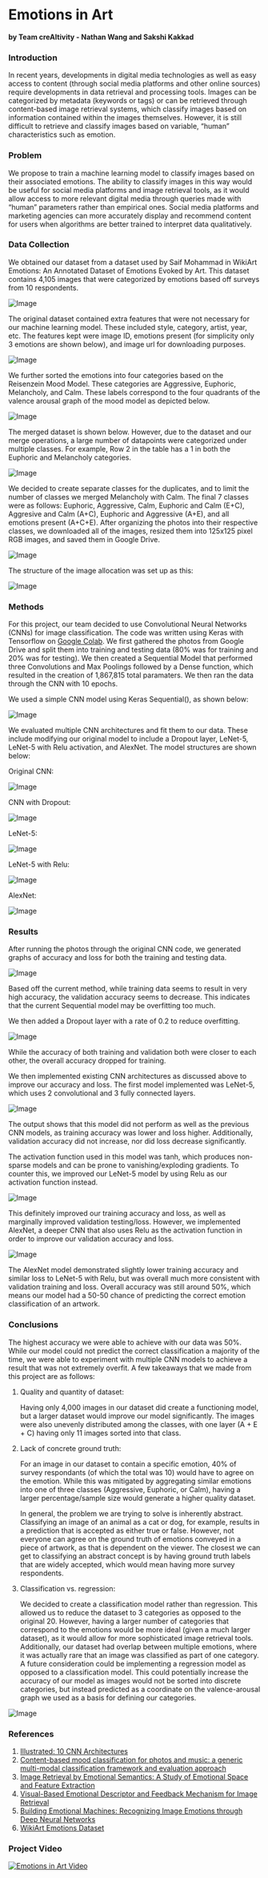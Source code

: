 # Emotions in Art
**by Team creAItivity - Nathan Wang and Sakshi Kakkad**

### Introduction
In recent years, developments in digital media technologies as well as easy access to content (through social media platforms and other online sources) require developments in data retrieval and processing tools. Images can be categorized by metadata (keywords or tags) or can be retrieved through content-based image retrieval systems, which classify images based on information contained within the images themselves. However, it is still difficult to retrieve and classify images based on variable, “human” characteristics such as emotion.  

### Problem
We propose to train a machine learning model to classify images based on their associated emotions. The ability to classify images in this way would be useful for social media platforms and image retrieval tools, as it would allow access to more relevant digital media through queries made with “human” parameters rather than empirical ones. Social media platforms and marketing agencies can more accurately display and recommend content for users when algorithms are better trained to interpret data qualitatively.  

### Data Collection
We obtained our dataset from a dataset used by Saif Mohammad in WikiArt Emotions: An Annotated Dataset of Emotions Evoked by Art. This dataset contains 4,105 images that were categorized by emotions based off surveys from 10 respondents. 

![Image](infographic.jpg)

The original dataset contained extra features that were not necessary for our machine learning model. These included style, category, artist, year, etc. The features kept were image ID, emotions present (for simplicity only 3 emotions are shown below), and image url for downloading purposes.

![Image](original_data.png)

We further sorted the emotions into four categories based on the Reisenzein Mood Model. These categories are Aggressive, Euphoric, Melancholy, and Calm. These labels correspond to the four quadrants of the valence arousal graph of the mood model as depicted below.

![Image](OriginalReisenzeinModel.png)

The merged dataset is shown below. However, due to the dataset and our merge operations, a large number of datapoints were categorized under multiple classes. For example, Row 2 in the table has a 1 in both the Euphoric and Melancholy categories.

![Image](data_sorted1.png)

We decided to create separate classes for the duplicates, and to limit the number of classes we merged Melancholy with Calm. The final 7 classes were as follows: Euphoric, Aggressive, Calm, Euphoric and Calm (E+C), Aggresive and Calm (A+C), Euphoric and Aggressive (A+E), and all emotions present (A+C+E). After organizing the photos into their respective classes, we downloaded all of the images, resized them into 125x125 pixel RGB images, and saved them in Google Drive. 

![Image](data_sorted2.png)

The structure of the image allocation was set up as this:

![Image](PhotoStructure.JPG)

### Methods
For this project, our team decided to use Convolutional Neural Networks (CNNs) for image classification. The code was written using Keras with Tensorflow on [Google Colab](https://colab.research.google.com/drive/1NXBYyriV41uD9Mx03p_AWEvjc1OcN34g?usp=sharing). We first gathered the photos from Google Drive and split them into training and testing data (80% was for training and 20% was for testing). We then created a Sequential Model that performed three Convolutions and Max Poolings followed by a Dense function, which resulted in the creation of 1,867,815 total paramaters. We then ran the data through the CNN with 10 epochs.

We used a simple CNN model using Keras Sequential(), as shown below:

![Image](CNN_1.JPG)

We evaluated multiple CNN architectures and fit them to our data. These include modifying our original model to include a Dropout layer, LeNet-5, LeNet-5 with Relu activation, and AlexNet. The model structures are shown below:

Original CNN:

![Image](cnn_summary.png)


CNN with Dropout:

![Image](dropout_summary.png)

LeNet-5:

![Image](lenet_summary.png)


LeNet-5 with Relu:

![Image](lenet_relu_summary.png)


AlexNet:

![Image](alexnet_summary.png)




### Results
After running the photos through the original CNN code, we generated graphs of accuracy and loss for both the training and testing data.

![Image](CNN_Output.JPG)

Based off the current method, while training data seems to result in very high accuracy, the validation accuracy seems to decrease. This indicates that the current Sequential model may be overfitting too much.

We then added a Dropout layer with a rate of 0.2 to reduce overfitting.

![Image](CNN_Dropout.JPG)

While the accuracy of both training and validation both were closer to each other, the overall accuracy dropped for training.

We then implemented existing CNN architectures as discussed above to improve our accuracy and loss. The first model implemented was LeNet-5, which uses 2 convolutional and 3 fully connected layers.

![Image](LeNet_results.png)

The output shows that this model did not perform as well as the previous CNN models, as training accuracy was lower and loss higher. Additionally, validation accuracy did not increase, nor did loss decrease significantly.

The activation function used in this model was tanh, which produces non-sparse models and can be prone to vanishing/exploding gradients. To counter this, we improved our LeNet-5 model by using Relu as our activation function instead.

![Image](LeNetRelu_results.png)

This definitely improved our training accuracy and loss, as well as marginally improved validation testing/loss. However, we implemented AlexNet, a deeper CNN that also uses Relu as the activation function in order to improve our validation accuracy and loss.

![Image](AlexNet_results.png)

The AlexNet model demonstrated slightly lower training accuracy and similar loss to LeNet-5 with Relu, but was overall much more consistent with validation training and loss. Overall accuracy was still around 50%, which means our model had a 50-50 chance of predicting the correct emotion classification of an artwork.



### Conclusions

The highest accuracy we were able to achieve with our data was 50%. While our model could not predict the correct classification a majority of the time, we were able to experiment with multiple CNN models to achieve a result that was not extremely overfit. A few takeaways that we made from this project are as follows:

1. Quality and quantity of dataset:

   Having only 4,000 images in our dataset did create a functioning model, but a larger dataset would improve our model significantly. The images were also unevenly distributed    among the classes, with one layer (A + E + C) having only 11 images sorted into that class.

2. Lack of concrete ground truth:

   For an image in our dataset to contain a specific emotion, 40% of survey respondants (of which the total was 10) would have to agree on the emotion. While this was mitigated    by aggregating similar emotions into one of three classes (Aggressive, Euphoric, or Calm), having a larger percentage/sample size would generate a higher quality dataset.
  
   In general, the problem we are trying to solve is inherently abstract. Classifying an image of an animal as a cat or dog, for example, results in a prediction that is            accepted as either true or false. However, not everyone can agree on the ground truth of emotions conveyed in a piece of artwork, as that is dependent on the viewer. The        closest we can get to classifying an abstract concept is by having ground truth labels that are widely accepted, which would mean having more survey respondents.

3. Classification vs. regression:

   We decided to create a classification model rather than regression. This allowed us to reduce the dataset to 3 categories as opposed to the original 20. However, having a        larger number of categories that correspond to the emotions would be more ideal (given a much larger dataset), as it would allow for more sophisticated image retrieval          tools. Additionally, our dataset had overlap between multiple emotions, where it was actually rare that an image was classified as part of one category. A future                consideration could be implementing a regression model as opposed to a classification model. This could potentially increase the accuracy of our model as images would not be    sorted into discrete categories, but instead predicted as a coordinate on the valence-arousal graph we used as a basis for defining our categories.
  
![Image](OriginalReisenzeinModel.png)


### References
1. [Illustrated: 10 CNN Architectures](https://towardsdatascience.com/illustrated-10-cnn-architectures-95d78ace614d)
2. [Content-based mood classification for photos and music: a generic multi-modal classification framework and evaluation approach](https://dl.acm.org/doi/abs/10.1145/1460096.1460114)
3. [Image Retrieval by Emotional Semantics: A Study of Emotional Space and Feature Extraction](https://ieeexplore.ieee.org/document/4274431)
4. [Visual-Based Emotional Descriptor and Feedback Mechanism for Image Retrieval](https://www.semanticscholar.org/paper/Visual-Based-Emotional-Descriptor-and-Feedback-for-Yoo/1c53645d05e5b5bce6ca87fbe4f20c3397bc1f27)
5. [Building Emotional Machines: Recognizing Image Emotions through Deep Neural Networks](https://arxiv.org/pdf/1705.07543.pdf)
6. [WikiArt Emotions Dataset](http://saifmohammad.com/WebPages/wikiartemotions.html)

### Project Video

[![Emotions in Art Video](video.jpg)](https://vimeo.com/653916819)
